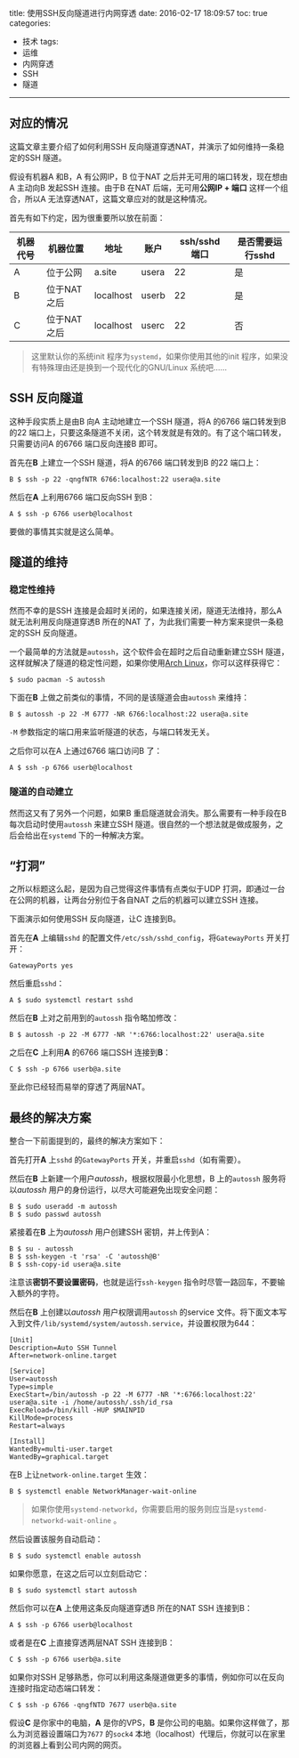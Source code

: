 title: 使用SSH反向隧道进行内网穿透
date: 2016-02-17 18:09:57
toc: true
categories:
  - 技术
tags:
  - 运维
  - 内网穿透
  - SSH
  - 隧道
---

## 对应的情况

这篇文章主要介绍了如何利用SSH 反向隧道穿透NAT，并演示了如何维持一条稳定的SSH 隧道。

假设有机器A 和B，A 有公网IP，B 位于NAT 之后并无可用的端口转发，现在想由A 主动向B 发起SSH 连接。由于B 在NAT 后端，无可用**公网IP + 端口** 这样一个组合，所以A 无法穿透NAT，这篇文章应对的就是这种情况。

首先有如下约定，因为很重要所以放在前面：

| 机器代号 | 机器位置 | 地址 | 账户 | ssh/sshd 端口 | 是否需要运行sshd |
| --- | --- | --- | --- | --- | --- |
| A | 位于公网 | a.site | usera | 22 | 是 |
| B | 位于NAT 之后 | localhost | userb | 22 | 是 |
| C | 位于NAT 之后 | localhost | userc | 22 | 否 |

<!-- more -->

> 这里默认你的系统init 程序为`systemd`，如果你使用其他的init 程序，如果没有特殊理由还是换到一个现代化的GNU/Linux 系统吧……

## SSH 反向隧道

这种手段实质上是由B 向A 主动地建立一个SSH 隧道，将A 的6766 端口转发到B 的22 端口上，只要这条隧道不关闭，这个转发就是有效的。有了这个端口转发，只需要访问A 的6766 端口反向连接B 即可。

首先在**B** 上建立一个SSH 隧道，将A 的6766 端口转发到B 的22 端口上：

```
B $ ssh -p 22 -qngfNTR 6766:localhost:22 usera@a.site
```

然后在**A** 上利用6766 端口反向SSH 到B：

```
A $ ssh -p 6766 userb@localhost
```

要做的事情其实就是这么简单。

## 隧道的维持

### 稳定性维持

然而不幸的是SSH 连接是会超时关闭的，如果连接关闭，隧道无法维持，那么A 就无法利用反向隧道穿透B 所在的NAT 了，为此我们需要一种方案来提供一条稳定的SSH 反向隧道。

一个最简单的方法就是`autossh`，这个软件会在超时之后自动重新建立SSH 隧道，这样就解决了隧道的稳定性问题，如果你使用[Arch Linux](https://www.archlinux.org)，你可以这样获得它：

```
$ sudo pacman -S autossh
```

下面在**B** 上做之前类似的事情，不同的是该隧道会由`autossh` 来维持：

```
B $ autossh -p 22 -M 6777 -NR 6766:localhost:22 usera@a.site
```

`-M` 参数指定的端口用来监听隧道的状态，与端口转发无关。

之后你可以在A 上通过6766 端口访问B 了：

```
A $ ssh -p 6766 userb@localhost
```

### 隧道的自动建立

然而这又有了另外一个问题，如果B 重启隧道就会消失。那么需要有一种手段在B 每次启动时使用`autossh` 来建立SSH 隧道。很自然的一个想法就是做成服务，之后会给出在`systemd` 下的一种解决方案。

## “打洞”

之所以标题这么起，是因为自己觉得这件事情有点类似于UDP 打洞，即通过一台在公网的机器，让两台分别位于各自NAT 之后的机器可以建立SSH 连接。

下面演示如何使用SSH 反向隧道，让C 连接到B。

首先在**A** 上编辑`sshd` 的配置文件`/etc/ssh/sshd_config`，将`GatewayPorts` 开关打开：

```
GatewayPorts yes
```

然后重启`sshd`：

```
A $ sudo systemctl restart sshd
```

然后在**B** 上对之前用到的`autossh` 指令略加修改：

```
B $ autossh -p 22 -M 6777 -NR '*:6766:localhost:22' usera@a.site
```

之后在**C** 上利用**A** 的6766 端口SSH 连接到**B**：

```
C $ ssh -p 6766 userb@a.site
```

至此你已经轻而易举的穿透了两层NAT。

## 最终的解决方案

整合一下前面提到的，最终的解决方案如下：

首先打开**A** 上`sshd` 的`GatewayPorts` 开关，并重启`sshd`（如有需要）。

然后在**B** 上新建一个用户*autossh*，根据权限最小化思想，B 上的`autossh` 服务将以*autossh* 用户的身份运行，以尽大可能避免出现安全问题：

```
B $ sudo useradd -m autossh
B $ sudo passwd autossh
```

紧接着在**B** 上为*autossh* 用户创建SSH 密钥，并上传到A：

```
B $ su - autossh
B $ ssh-keygen -t 'rsa' -C 'autossh@B'
B $ ssh-copy-id usera@a.site
```

注意该**密钥不要设置密码**，也就是运行`ssh-keygen` 指令时尽管一路回车，不要输入额外的字符。

然后在**B** 上创建以*autossh* 用户权限调用`autossh` 的service 文件。将下面文本写入到文件`/lib/systemd/system/autossh.service`，并设置权限为644：

```
[Unit]
Description=Auto SSH Tunnel
After=network-online.target

[Service]
User=autossh
Type=simple
ExecStart=/bin/autossh -p 22 -M 6777 -NR '*:6766:localhost:22' usera@a.site -i /home/autossh/.ssh/id_rsa
ExecReload=/bin/kill -HUP $MAINPID
KillMode=process
Restart=always

[Install]
WantedBy=multi-user.target
WantedBy=graphical.target
```
在B 上让`network-online.target` 生效：

```
B $ systemctl enable NetworkManager-wait-online
```

> 如果你使用`systemd-networkd`，你需要启用的服务则应当是`systemd-networkd-wait-online` 。

然后设置该服务自动启动：

```
B $ sudo systemctl enable autossh
```

如果你愿意，在这之后可以立刻启动它：

```
B $ sudo systemctl start autossh
```

然后你可以在**A** 上使用这条反向隧道穿透B 所在的NAT SSH 连接到B：

```
A $ ssh -p 6766 userb@localhost
```

或者是在**C** 上直接穿透两层NAT SSH 连接到B：

```
C $ ssh -p 6766 userb@a.site
```

如果你对SSH 足够熟悉，你可以利用这条隧道做更多的事情，例如你可以在反向连接时指定动态端口转发：

```
C $ ssh -p 6766 -qngfNTD 7677 userb@a.site
```

假设**C** 是你家中的电脑，**A** 是你的VPS，**B** 是你公司的电脑。如果你这样做了，那么为浏览器设置端口为`7677` 的`sock4` 本地（localhost）代理后，你就可以在家里的浏览器上看到公司内网的网页。

